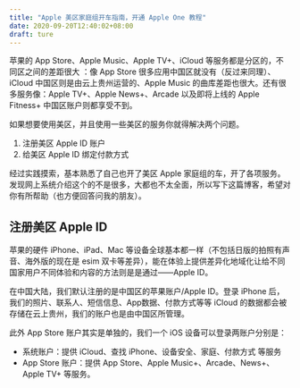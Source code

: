 ```yaml
---
title: "Apple 美区家庭组开车指南，开通 Apple One 教程"
date: 2020-09-20T12:40:02+08:00
draft: ture
---
```


苹果的 App Store、Apple Music、Apple TV+、iCloud 等服务都是分区的，不同区之间的差距很大 ：像 App Store 很多应用中国区就没有（反过来同理）、iCloud 中国区则是由云上贵州运营的、Apple Music 的曲库差距也很大。还有很多服务像：Apple TV+、Apple News+、Arcade 以及即将上线的 Apple Fitness+ 中国区账户则都享受不到。

如果想要使用美区，并且使用一些美区的服务你就得解决两个问题。

1. 注册美区 Apple ID 账户
2. 给美区 Apple ID 绑定付款方式

经过实践摸索，基本熟悉了自己也开了美区 Apple 家庭组的车，开了各项服务。发现网上系统介绍这个的不是很多，大都也不太全面，所以写下这篇博客，希望对你有所帮助（也方便回答问我的朋友）。

## 注册美区 Apple ID

苹果的硬件 iPhone、iPad、Mac 等设备全球基本都一样（不包括日版的拍照有声音、海外版的现在是 esim 双卡等差异），能在体验上提供差异化地域化让给不同国家用户不同体验和内容的方法则是是通过——Apple ID。 

在中国大陆，我们默认注册的是中国区的苹果账户/Apple ID。登录 iPhone 后，我们的照片、联系人、短信信息、App数据、付款方式等等 iCloud 的数据都会被存储在云上贵州，我们的账户也是由中国区所管理。

此外 App Store 账户其实是单独的，我们一个 iOS 设备可以登录两账户分别是：

* 系统账户：提供 iCloud、查找 iPhone、设备安全、家庭、付款方式 等服务
* App Store 账户：提供 App Store、Apple Music+、Arcade、News+、Apple TV+ 等服务。

